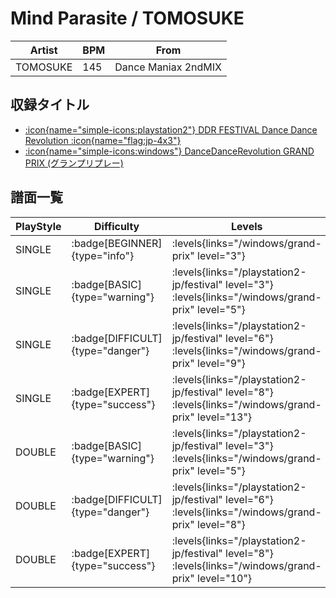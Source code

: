 # Mind Parasite / TOMOSUKE

|Artist|BPM|From|
|------|---|----|
|TOMOSUKE|145|Dance Maniax 2ndMIX|

## 収録タイトル

- [:icon{name="simple-icons:playstation2"} DDR FESTIVAL Dance Dance Revolution :icon{name="flag:jp-4x3"}](/playstation2-jp/festival)
- [:icon{name="simple-icons:windows"} DanceDanceRevolution GRAND PRIX (グランプリプレー)](/windows/grand-prix)

## 譜面一覧

|PlayStyle|Difficulty|Levels|Notes|Movie|
|---------|----------|------|-----|-----|
|SINGLE| :badge[BEGINNER]{type="info"}| :levels{links="/windows/grand-prix" level="3"}|79/0||
|SINGLE| :badge[BASIC]{type="warning"}| :levels{links="/playstation2-jp/festival" level="3"} :levels{links="/windows/grand-prix" level="5"}|125/15||
|SINGLE| :badge[DIFFICULT]{type="danger"}| :levels{links="/playstation2-jp/festival" level="6"} :levels{links="/windows/grand-prix" level="9"}|201/21||
|SINGLE| :badge[EXPERT]{type="success"}| :levels{links="/playstation2-jp/festival" level="8"} :levels{links="/windows/grand-prix" level="13"}|330/26||
|DOUBLE| :badge[BASIC]{type="warning"}| :levels{links="/playstation2-jp/festival" level="3"} :levels{links="/windows/grand-prix" level="5"}|125/15||
|DOUBLE| :badge[DIFFICULT]{type="danger"}| :levels{links="/playstation2-jp/festival" level="6"} :levels{links="/windows/grand-prix" level="8"}|180/21||
|DOUBLE| :badge[EXPERT]{type="success"}| :levels{links="/playstation2-jp/festival" level="8"} :levels{links="/windows/grand-prix" level="10"}|274/24||
